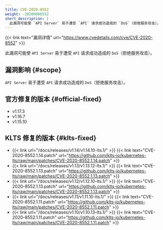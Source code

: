 ```yaml
---
title: CVE-2020-8552
weight: -20200008552
short_description: |
  此漏洞可能使 `API Server` 易于遭受 `API` 请求成功造成的 `DoS`（拒绝服务攻击）。
---
```


{{< link text="漏洞详情" url="https://www.cvedetails.com/cve/CVE-2020-8552" >}}

此漏洞可能使 `API Server` 易于遭受 `API` 请求成功造成的 `DoS`（拒绝服务攻击）。

## 漏洞影响 {#scope}

`API Server` 易于遭受 `API` 请求成功造成的 `DoS`（拒绝服务攻击）。

## 官方修复的版本 {#official-fixed}

- v1.17.3
- v1.16.7
- v1.15.10

## KLTS 修复的版本 {#klts-fixed}

- {{< link url="/docs/releases/v1.14/v1.14.10-lts.1/" >}} {{< link text="CVE-2020-8552.1.14.patch" url="https://github.com/klts-io/kubernetes-lts/raw/main/patches/CVE-2020-8552.1.14.patch" >}}
- {{< link url="/docs/releases/v1.13/v1.13.12-lts.1/" >}} {{< link text="CVE-2020-8552.1.13.patch" url="https://github.com/klts-io/kubernetes-lts/raw/main/patches/CVE-2020-8552.1.13.patch" >}}
- {{< link url="/docs/releases/v1.12/v1.12.10-lts.1/" >}} {{< link text="CVE-2020-8552.1.13.patch" url="https://github.com/klts-io/kubernetes-lts/raw/main/patches/CVE-2020-8552.1.13.patch" >}}
- {{< link url="/docs/releases/v1.11/v1.11.10-lts.1/" >}} {{< link text="CVE-2020-8552.1.11.patch" url="https://github.com/klts-io/kubernetes-lts/raw/main/patches/CVE-2020-8552.1.11.patch" >}}
- {{< link url="/docs/releases/v1.10/v1.10.13-lts.1/" >}} {{< link text="CVE-2020-8552.1.11.patch" url="https://github.com/klts-io/kubernetes-lts/raw/main/patches/CVE-2020-8552.1.11.patch" >}}

